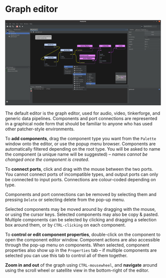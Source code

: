 # Graph editor

![Graph editor](img/graph.png)

The default editor is the graph editor, used for audio, video, tinkerforge, and
generic data pipelines. Components and port connections are represented in a graphical
node form that should be familiar to anyone who has used other patcher-style environments.

To **add components**, drag the component type you want from the `Palette` window
onto the editor, or use the popup menu browser. Components are automatically filtered
depending on the root type. You will be asked to name the component (a unique name
will be suggested) – _names cannot be changed once the component is created_.

To **connect ports**, click and drag with the mouse between the two ports. You cannot
connect ports of incompatible types, and output ports can only be connected to input ports.
Connections are colour-coded depending on type.

Components and port connections can be removed by selecting them and pressing `Delete`
or selecting delete from the pop-up menu.

Selected components may be moved around by dragging with the mouse, or using the cursor keys.
Selected components may also be copy & pasted. Multiple components can be selected by clicking
and dragging a selection box around them, or by `CTRL-clicking` on each component.

To **control or edit component properties**, double-click on the component to open
the component editor window. Component actions are also accessible through the pop-up
menu on components. When selected, component properties also show up in the `Properties`
tab – if multiple components are selected you can use this tab to control all of them together.

**Zoom in and out** of the graph using `CTRL-mousewheel`, and **navigate** around using 
the scroll wheel or satellite view in the bottom-right of the editor.
